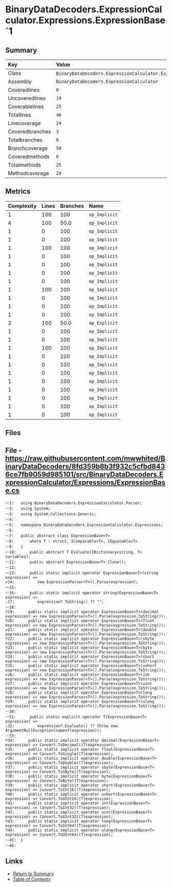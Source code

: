 ﻿# BinaryDataDecoders.ExpressionCalculator.Expressions.ExpressionBase`1

## Summary

| Key             | Value                                                                  |
| :-------------- | :--------------------------------------------------------------------- |
| Class           | `BinaryDataDecoders.ExpressionCalculator.Expressions.ExpressionBase`1` |
| Assembly        | `BinaryDataDecoders.ExpressionCalculator`                              |
| Coveredlines    | `6`                                                                    |
| Uncoveredlines  | `19`                                                                   |
| Coverablelines  | `25`                                                                   |
| Totallines      | `46`                                                                   |
| Linecoverage    | `24`                                                                   |
| Coveredbranches | `3`                                                                    |
| Totalbranches   | `6`                                                                    |
| Branchcoverage  | `50`                                                                   |
| Coveredmethods  | `6`                                                                    |
| Totalmethods    | `25`                                                                   |
| Methodcoverage  | `24`                                                                   |

## Metrics

| Complexity | Lines | Branches | Name          |
| :--------- | :---- | :------- | :------------ |
| 1          | 100   | 100      | `op_Implicit` |
| 4          | 100   | 50.0     | `op_Implicit` |
| 1          | 0     | 100      | `op_Implicit` |
| 1          | 0     | 100      | `op_Implicit` |
| 1          | 100   | 100      | `op_Implicit` |
| 1          | 0     | 100      | `op_Implicit` |
| 1          | 0     | 100      | `op_Implicit` |
| 1          | 0     | 100      | `op_Implicit` |
| 1          | 0     | 100      | `op_Implicit` |
| 1          | 100   | 100      | `op_Implicit` |
| 1          | 0     | 100      | `op_Implicit` |
| 1          | 0     | 100      | `op_Implicit` |
| 1          | 0     | 100      | `op_Implicit` |
| 2          | 100   | 50.0     | `op_Explicit` |
| 1          | 0     | 100      | `op_Implicit` |
| 1          | 0     | 100      | `op_Implicit` |
| 1          | 100   | 100      | `op_Implicit` |
| 1          | 0     | 100      | `op_Implicit` |
| 1          | 0     | 100      | `op_Implicit` |
| 1          | 0     | 100      | `op_Implicit` |
| 1          | 0     | 100      | `op_Implicit` |
| 1          | 0     | 100      | `op_Implicit` |
| 1          | 0     | 100      | `op_Implicit` |
| 1          | 0     | 100      | `op_Implicit` |
| 1          | 0     | 100      | `op_Implicit` |

## Files

## File - https://raw.githubusercontent.com/mwwhited/BinaryDataDecoders/8fd359b8b3f932c5cfbd8436ce7fb9059d985101/src/BinaryDataDecoders.ExpressionCalculator/Expressions/ExpressionBase.cs

```CSharp
〰1:   using BinaryDataDecoders.ExpressionCalculator.Parser;
〰2:   using System;
〰3:   using System.Collections.Generic;
〰4:   
〰5:   namespace BinaryDataDecoders.ExpressionCalculator.Expressions;
〰6:   
〰7:   public abstract class ExpressionBase<T>
〰8:       where T : struct, IComparable<T>, IEquatable<T>
〰9:   {
〰10:      public abstract T Evaluate(IDictionary<string, T> variables);
〰11:      public abstract ExpressionBase<T> Clone();
〰12:  
〰13:      public static implicit operator ExpressionBase<T>(string expression) =>
✔14:          new ExpressionParser<T>().Parse(expression);
〰15:  
〰16:      public static implicit operator string(ExpressionBase<T> expression) =>
⚠17:          expression?.ToString() ?? "";
〰18:  
‼19:      public static implicit operator ExpressionBase<T>(decimal expression) => new ExpressionParser<T>().Parse(expression.ToString());
‼20:      public static implicit operator ExpressionBase<T>(float expression) => new ExpressionParser<T>().Parse(expression.ToString());
✔21:      public static implicit operator ExpressionBase<T>(double expression) => new ExpressionParser<T>().Parse(expression.ToString());
‼22:      public static implicit operator ExpressionBase<T>(sbyte expression) => new ExpressionParser<T>().Parse(expression.ToString());
‼23:      public static implicit operator ExpressionBase<T>(byte expression) => new ExpressionParser<T>().Parse(expression.ToString());
‼24:      public static implicit operator ExpressionBase<T>(short expression) => new ExpressionParser<T>().Parse(expression.ToString());
‼25:      public static implicit operator ExpressionBase<T>(ushort expression) => new ExpressionParser<T>().Parse(expression.ToString());
✔26:      public static implicit operator ExpressionBase<T>(int expression) => new ExpressionParser<T>().Parse(expression.ToString());
‼27:      public static implicit operator ExpressionBase<T>(uint expression) => new ExpressionParser<T>().Parse(expression.ToString());
‼28:      public static implicit operator ExpressionBase<T>(long expression) => new ExpressionParser<T>().Parse(expression.ToString());
‼29:      public static implicit operator ExpressionBase<T>(ulong expression) => new ExpressionParser<T>().Parse(expression.ToString());
〰30:  
〰31:      public static explicit operator T(ExpressionBase<T> expression) =>
⚠32:          expression?.Evaluate() ?? throw new ArgumentNullException(nameof(expression));
〰33:  
‼34:      public static implicit operator decimal(ExpressionBase<T> expression) => Convert.ToDecimal((T)expression);
‼35:      public static implicit operator float(ExpressionBase<T> expression) => Convert.ToSingle((T)expression);
✔36:      public static implicit operator double(ExpressionBase<T> expression) => Convert.ToDouble((T)expression);
‼37:      public static implicit operator sbyte(ExpressionBase<T> expression) => Convert.ToSByte((T)expression);
‼38:      public static implicit operator byte(ExpressionBase<T> expression) => Convert.ToByte((T)expression);
‼39:      public static implicit operator short(ExpressionBase<T> expression) => Convert.ToInt16((T)expression);
‼40:      public static implicit operator ushort(ExpressionBase<T> expression) => Convert.ToUInt16((T)expression);
‼41:      public static implicit operator int(ExpressionBase<T> expression) => Convert.ToInt32((T)expression);
‼42:      public static implicit operator uint(ExpressionBase<T> expression) => Convert.ToUInt32((T)expression);
‼43:      public static implicit operator long(ExpressionBase<T> expression) => Convert.ToInt64((T)expression);
‼44:      public static implicit operator ulong(ExpressionBase<T> expression) => Convert.ToUInt64((T)expression);
〰45:  }
〰46:  
```

## Links

* [Return to Summary](Summary.md)
* [Table of Contents](../TOC.md)

